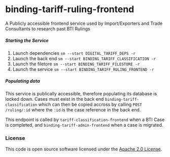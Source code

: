 
# binding-tariff-ruling-frontend

A Publicly accessible frontend service used by Import/Exporters and Trade Consultants to research past BTI Rulings

##### Starting the Service
1) Launch dependencies `sm --start DIGITAL_TARIFF_DEPS -r`
2) Launch the back end `sm --start BINDING_TARIFF_CLASSIFICATION -r`
3) Launch the filetore `sm --start BINDING_TARIFF_FILESTORE -r`
4) Launch the service `sm --start BINDING_TARIFF_RULING_FRONTEND -r`

##### Populating data
This service is publically accessible, therefore populating its database is locked down. Cases must exist in the back end  `binding-tariff-classification` which can then be copied accross by calling `POST /ruling/:id`  where the `:id` is the case reference in the back end.

This endpoint is called by `tariff-classification-frontend` when a BTI Case is completed, and  `binding-tariff-admin-frontend` when a case is migrated.

### License

This code is open source software licensed under the [Apache 2.0 License]("http://www.apache.org/licenses/LICENSE-2.0.html").
